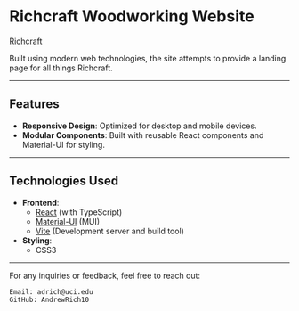 # **Richcraft Woodworking Website**

[Richcraft](https://therichcraft.com/)

Built using modern web technologies, the site attempts to provide a landing page for all things Richcraft.

---

## **Features**
- **Responsive Design**: Optimized for desktop and mobile devices.
- **Modular Components**: Built with reusable React components and Material-UI for styling.

---

## **Technologies Used**
- **Frontend**:
  - [React](https://reactjs.org/) (with TypeScript)
  - [Material-UI](https://mui.com/) (MUI)
  - [Vite](https://vitejs.dev/) (Development server and build tool)
- **Styling**:
  - CSS3

---

For any inquiries or feedback, feel free to reach out:

    Email: adrich@uci.edu
    GitHub: AndrewRich10